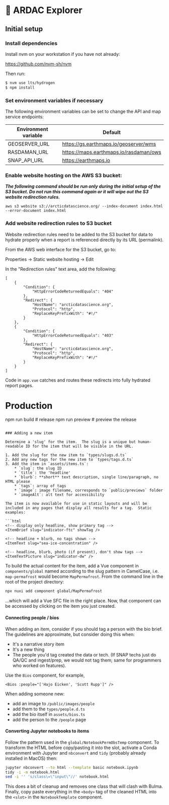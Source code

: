 # 🥗 ARDAC Explorer

## Initial setup

### Install dependencies

Install nvm on your workstation if you have not already:

https://github.com/nvm-sh/nvm

Then run:

```bash
$ nvm use lts/hydrogen
$ npm install
```

### Set environment variables if necessary

The following environment variables can be set to change the API and map service
endpoints:

| Environment variable | Default                                |
| -------------------- | -------------------------------------- |
| GEOSERVER_URL        | https://gs.earthmaps.io/geoserver/wms  |
| RASDAMAN_URL         | https://maps.earthmaps.io/rasdaman/ows |
| SNAP_API_URL         | https://earthmaps.io                   |

### Enable website hosting on the AWS S3 bucket:

**_The following command should be run only during the initial setup of the S3
bucket. Do not run this command again or it will wipe out the S3 website
redirection rules._**

```
aws s3 website s3://arcticdatascience.org/ --index-document index.html --error-document index.html
```

### Add website redirection rules to S3 bucket

Website redirection rules need to be added to the S3 bucket for data to hydrate
properly when a report is referenced directly by its URL (permalink).

From the AWS web interface for the S3 bucket, go to:

Properties → Static website hosting → Edit

In the "Redirection rules" text area, add the following:

```
[
    {
        "Condition": {
            "HttpErrorCodeReturnedEquals": "404"
        },
        "Redirect": {
            "HostName": "arcticdatascience.org",
            "Protocol": "http",
            "ReplaceKeyPrefixWith": "#!/"
        }
    },
    {
        "Condition": {
            "HttpErrorCodeReturnedEquals": "403"
        },
        "Redirect": {
            "HostName": "arcticdatascience.org",
            "Protocol": "http",
            "ReplaceKeyPrefixWith": "#!/"
        }
    }
]
```

Code in `app.vue` catches and routes these redirects into fully hydrated report pages.

# Production

npm run build # release
npm run preview # preview the release

````

### Adding a new item

Determine a 'slug' for the item.  The slug is a unique but human-readable ID for the item that will be visible in the URL.

1. Add the slug for the new item to `types/slugs.d.ts`
2. Add any new tags for the new item to `types/tags.d.ts`
3. Add the item in `assets/items.ts`:
    * `slug`: the slug ID
    * `title`: the 'headline'
    * `blurb`: **short** text description, single line/paragraph, no HTML please
    * `tags`: array of tags
    * `image`: image filename, corresponds to `public/previews` folder
    * `imageAlt`: alt text for accessibility

The item is now available for use in static layouts and will be included in any pages that display all results for a tag.  Static examples:

```html
<!-- display only headline, show primary tag -->
<ItemBrief slug="indicator-ftc" showTag />

<!-- headline + blurb, no tags shown -->
<ItemText slug="sea-ice-concentration" />

<!-- headline, blurb, photo (if present), don't show tags -->
<ItemTextPicture slug="indicator-dw" />
````

To build the actual content for the item, add a Vue component in `components/global` named according to the slug pattern in CamelCase, i.e. `map-permafrost` would become `MapPermafrost`. From the command line in the root of the project directory:

```bash
npx nuxi add component global/MapPermafrost
```

...which will add a Vue SFC file in the right place. Now, that component can be accessed by clicking on the item you just created.

#### Connecting people / bios

When adding an item, consider if you should tag a person with the bio brief. The guidelines are approximate, but consider doing this when:

- It's a narrative story item
- It's a new thing
- The people you'd tag created the data or tech. (If SNAP techs just do QA/QC and ingest/prep, we would not tag them; same for programmers who worked on features).

Use the `Bios` component, for example,

`<Bios :people="['Hajo Eicken', 'Scott Rupp']" />`

When adding someone new:

- add an image to `/public/images/people`
- add them to the `types/people.d.ts`
- add the bio itself in `assets/bios.ts`
- add the person to the `/people` page

#### Converting Jupyter notebooks to items

Follow the pattern used in the `global/NotebookPermObsTemp` component. To transform the HTML before copy/pasting it into the slot, activate a Conda environment with Jupyter and `nbconvert` and `tidy` (probably already installed in MacOS) then:

```bash
jupyter nbconvert --to html --template basic notebook.ipynb
tidy -i -m notebook.html
sed -i '' 's/class\=\"input\"//' notebook.html
```

This does a bit of cleanup and removes one class that will clash with Bulma. Finally, copy paste everything in the `<body>` tag of the cleaned HTML into the `<slot>` in the `NotebookTemplate` component.
